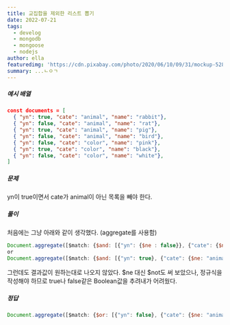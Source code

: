 ```yaml
---
title: 교집합을 제외한 리스트 뽑기
date: 2022-07-21
tags:
  - develog
  - mongodb
  - mongoose
  - nodejs
author: ella
featuredimg: 'https://cdn.pixabay.com/photo/2020/06/10/09/31/mockup-5281992_1280.jpg'
summary: ...ㄴㅇㄱ
---
```


##### 예시 배열

```json
const documents = [
  { "yn": true, "cate": "animal", "name": "rabbit"},
  { "yn": false, "cate": "animal", "name": "rat"},
  { "yn": true, "cate": "animal", "name": "pig"},
  { "yn": false, "cate": "animal", "name": "bird"},
  { "yn": false, "cate": "color", "name": "pink"},
  { "yn": true, "cate": "color", "name": "black"},
  { "yn": false, "cate": "color", "name": "white"},
]
```

##### 문제

yn이 true이면서 cate가 animal이 아닌 목록을 빼야 한다.

##### 풀이

처음에는 그냥 아래와 같이 생각했다. (aggregate를 사용함)

```js
Document.aggregate([$match: {$and: [{"yn": {$ne : false}}, {"cate": {$ne: "animal"}}]}]);
or
Document.aggregate([$match: {$and: [{"yn": true}, {"cate": {$ne: "animal"}}]}]);
```

그런데도 결과값이 원하는대로 나오지 않았다.
$ne 대신 $not도 써 보았으나, 정규식을 작성해야 하므로 true나 false같은 Boolean값을 추려내가 어려웠다.

##### 정답

```js
Document.aggregate([$match: {$or: [{"yn": false}, {"cate": {$ne: "animal"}}]}]);
```
